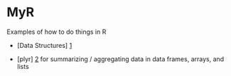 # MyR
Examples of how to do things in R

- [Data Structures] [1]
- [plyr] [2] for summarizing / aggregating data in data frames, arrays, and lists

  [1]: data-structures/data-structures.md "data structures examples"
  [2]: plyr/plyr.md "plyr examples"

